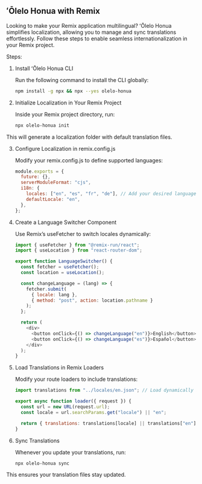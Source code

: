 ## ʻŌlelo Honua with Remix

Looking to make your Remix application multilingual? ʻŌlelo Honua simplifies localization, allowing you to manage and sync translations effortlessly. Follow these steps to enable seamless internationalization in your Remix project.

Steps: 

1. Install ʻŌlelo Honua CLI
   
    Run the following command to install the CLI globally:
    
    ```bash
    npm install -g npx && npx --yes olelo-honua
    ```

2. Initialize Localization in Your Remix Project
   
    Inside your Remix project directory, run:
    
    ```bash
    npx olelo-honua init
    ```

This will generate a localization folder with default translation files.

3. Configure Localization in remix.config.js
   
    Modify your remix.config.js to define supported languages:

    ```js
    module.exports = {
      future: {},
      serverModuleFormat: "cjs",
      i18n: {
        locales: ["en", "es", "fr", "de"], // Add your desired languages
        defaultLocale: "en",
      },
    };
    ```

4. Create a Language Switcher Component
   
    Use Remix’s useFetcher to switch locales dynamically:

    ```js
    import { useFetcher } from "@remix-run/react";
    import { useLocation } from "react-router-dom";
    
    export function LanguageSwitcher() {
      const fetcher = useFetcher();
      const location = useLocation();
    
      const changeLanguage = (lang) => {
        fetcher.submit(
          { locale: lang },
          { method: "post", action: location.pathname }
        );
      };
    
      return (
        <div>
          <button onClick={() => changeLanguage("en")}>English</button>
          <button onClick={() => changeLanguage("es")}>Español</button>
        </div>
      );
    }
    ```

5. Load Translations in Remix Loaders
   
    Modify your route loaders to include translations:
    
    ```js
    import translations from "../locales/en.json"; // Load dynamically based on locale
    
    export async function loader({ request }) {
      const url = new URL(request.url);
      const locale = url.searchParams.get("locale") || "en";
    
      return { translations: translations[locale] || translations["en"] };
    }
    ```

6. Sync Translations

    Whenever you update your translations, run:
    
    ```bash
    npx olelo-honua sync
    ```

This ensures your translation files stay updated.  
